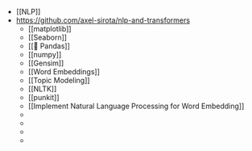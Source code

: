 - [[NLP]]
- https://github.com/axel-sirota/nlp-and-transformers
	- [[matplotlib]]
	- [[Seaborn]]
	- [[📌 Pandas]]
	- [[numpy]]
	- [[Gensim]]
	- [[Word Embeddings]]
	- [[Topic Modeling]]
	- [[NLTK]]
	- [[punkit]]
	- [[Implement Natural Language Processing for Word Embedding]]
	-
	-
	-
	-